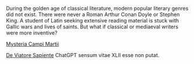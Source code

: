During the golden age of classical literature, modern popular literary genres did not exist.
There were never a Roman Arthur Conan Doyle or Stephen King.
A student of Latin seeking extensive reading material is stuck with Gallic wars
and lives of saints. But what if classical or mediaeval writers were more inventive?

[Mysteria Campi Martii](text/mysteria.md)

[De Viatore Sapiente](text/de-viatore.md) ChatGPT sensum vitae XLII esse non putat.
